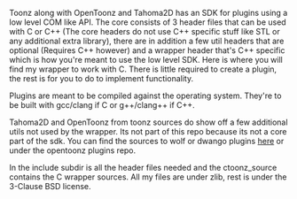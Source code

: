 Toonz along with OpenToonz and Tahoma2D has an SDK for plugins using a low level COM like API. The core consists of 3 header files that can be used with C or C++ (The core headers do not use C++ specific stuff like STL or any additional extra library), there are in addition a few util headers that are optional (Requires C++ however) and a wrapper header that's C++ specific which is how you're meant to use the low level SDK. Here is where you will find my wrapper to work with C. There is little required to create a plugin, the rest is for you to do to implement functionality.

Plugins are meant to be compiled against the operating system. They're to be built with gcc/clang if C or g++/clang++ if C++.

Tahoma2D and OpenToonz from toonz sources do show off a few additional utils not used by the wrapper. Its not part of this repo because its not a core part of the sdk. You can find the sources to wolf or dwango plugins [here](https://www.github.com/tahoma2d/tahoma2d_plugins) or under the opentoonz plugins repo.

In the include subdir is all the header files needed and the ctoonz_source contains the C wrapper sources. All my files are under zlib, rest is under the 3-Clause BSD license.
